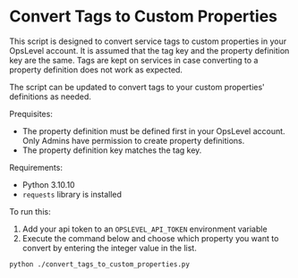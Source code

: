 # Convert Tags to Custom Properties

This script is designed to convert service tags to custom properties in your OpsLevel account. It is assumed that the tag key and the property definition key are the same. Tags are kept on services in case converting to a property definition does not work as expected.

The script can be updated to convert tags to your custom properties' definitions as needed.

Prequisites:

- The property definition must be defined first in your OpsLevel account. Only Admins have permission to create property definitions.
- The property definition key matches the tag key.

Requirements:

- Python 3.10.10
- `requests` library is installed

To run this:

1. Add your api token to an `OPSLEVEL_API_TOKEN` environment variable
2. Execute the command below and choose which property you want to convert by entering the integer value in the list.

```bash
python ./convert_tags_to_custom_properties.py
```